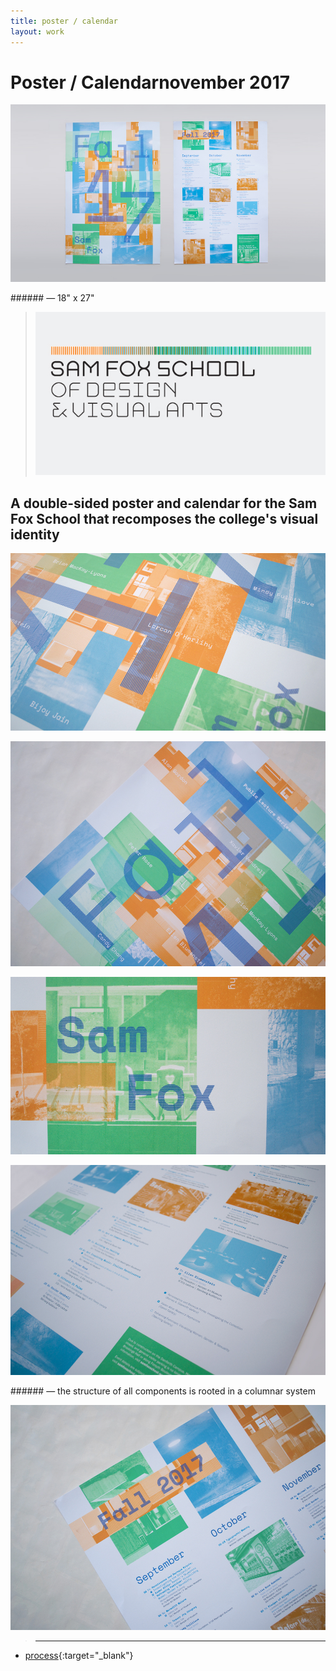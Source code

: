 ```yaml
---
title: poster / calendar
layout: work
---
```


# <span id="title">Poster / Calendar</span><span id="date">november 2017</span>

<p class="fill"><img src="../images/poster_calendar/pc01.jpg"></p>
###### &mdash; 18" x 27"

>![Sam Fox logo](../images/poster_calendar/pca.jpg)  

## A double-sided poster and calendar for the Sam Fox School that recomposes the college's visual identity

<p class="fill"><img src="../images/poster_calendar/pc02.jpg"></p>

<p class="fill"><img src="../images/poster_calendar/pc04.jpg"></p>

<p class="fill"><img src="../images/poster_calendar/pc03.jpg"></p>

<p class="fill"><img src="../images/poster_calendar/pc06.jpg"></p>
###### &mdash; the structure of all components is rooted in a columnar system

<p class="fill"><img src="../images/poster_calendar/pc07.jpg"></p>

>___  
+ [process](../documents/calendar_process_vannavu.pdf){:target="_blank"} 